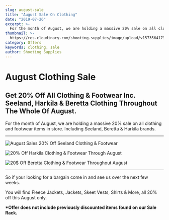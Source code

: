 ```yaml
---
slug: august-sale
title: "August Sale On Clothing"
date: "2019-07-26"
excerpt: >-
  For the month of August, we are holding a massive 20% sale on all clothing and footwear items in store.
thumbnail: >-
  https://res.cloudinary.com/shooting-supplies/image/upload/v1573564173/Blog/August-Sale_cpllax_jmbv2n-1_l1i429.jpg
category: Offers
keywords: clothing, sale
author: Shooting Supplies
---
```


# **August Clothing Sale**

## **Get 20% Off All Clothing & Footwear Inc. Seeland, Harkila & Beretta Clothing Throughout The Whole Of August.**

For the month of August, we are holding a massive 20% sale on all clothing and footwear items in store. Including Seeland, Beretta & Harkila brands.

****

![August Sales 20% Off Seeland Clothing & Footwear](https://res.cloudinary.com/shooting-supplies/image/upload/v1573222870/logos/Seeland-Logo_wagr3g.png)

![20% Off Harkila Clothing & Footwear Through August](https://res.cloudinary.com/shooting-supplies/image/upload/v1573222939/logos/Harkila-Logo_yxhgpa.png)

![20$ Off Beretta Clothing & Footwear Throughout August](https://res.cloudinary.com/shooting-supplies/image/upload/v1573222988/logos/Beretta-Logo_ebyqnw.png)

****

So if your looking for a bargain come in and see us over the next few weeks.

You will find Fleece Jackets, Jackets, Skeet Vests, Shirts & More, all 20% off this August only.

**\*Offer does not include previously discounted items found on our Sale Rack.**
